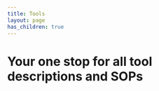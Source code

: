 ```yaml
---
title: Tools
layout: page
has_children: true
---
```


# Your one stop for all tool descriptions and SOPs